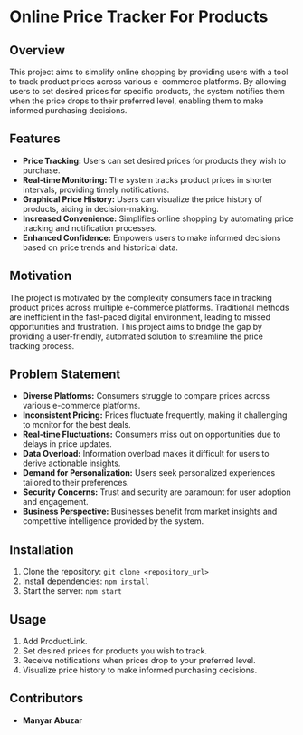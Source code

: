 # Online Price Tracker For Products

## Overview
This project aims to simplify online shopping by providing users with a tool to track product prices across various e-commerce platforms. By allowing users to set desired prices for specific products, the system notifies them when the price drops to their preferred level, enabling them to make informed purchasing decisions.

## Features
- **Price Tracking:** Users can set desired prices for products they wish to purchase.
- **Real-time Monitoring:** The system tracks product prices in shorter intervals, providing timely notifications.
- **Graphical Price History:** Users can visualize the price history of products, aiding in decision-making.
- **Increased Convenience:** Simplifies online shopping by automating price tracking and notification processes.
- **Enhanced Confidence:** Empowers users to make informed decisions based on price trends and historical data.

## Motivation
The project is motivated by the complexity consumers face in tracking product prices across multiple e-commerce platforms. Traditional methods are inefficient in the fast-paced digital environment, leading to missed opportunities and frustration. This project aims to bridge the gap by providing a user-friendly, automated solution to streamline the price tracking process.

## Problem Statement
- **Diverse Platforms:** Consumers struggle to compare prices across various e-commerce platforms.
- **Inconsistent Pricing:** Prices fluctuate frequently, making it challenging to monitor for the best deals.
- **Real-time Fluctuations:** Consumers miss out on opportunities due to delays in price updates.
- **Data Overload:** Information overload makes it difficult for users to derive actionable insights.
- **Demand for Personalization:** Users seek personalized experiences tailored to their preferences.
- **Security Concerns:** Trust and security are paramount for user adoption and engagement.
- **Business Perspective:** Businesses benefit from market insights and competitive intelligence provided by the system.

## Installation
1. Clone the repository: `git clone <repository_url>`
2. Install dependencies: `npm install`
3. Start the server: `npm start`

## Usage
1. Add ProductLink.
2. Set desired prices for products you wish to track.
3. Receive notifications when prices drop to your preferred level.
4. Visualize price history to make informed purchasing decisions.

## Contributors
- **Manyar Abuzar**
